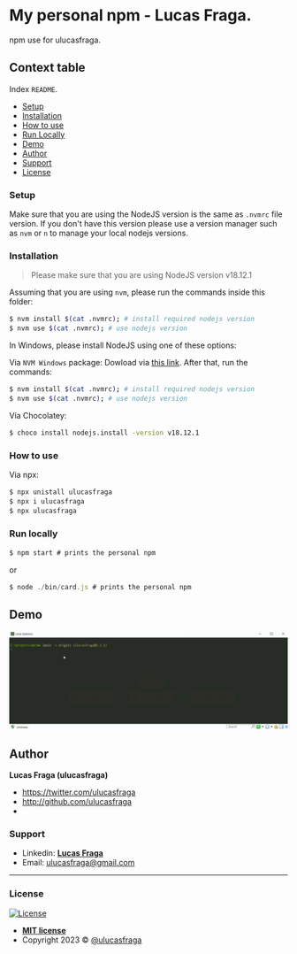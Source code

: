# My personal npm - Lucas Fraga.

npm use for ulucasfraga.


## Context table

Index `README`.

  - [Setup](#setup)
  - [Installation](#installation)
  - [How to use](#how-to-use)
  - [Run Locally](#run-locally)
  - [Demo](#demo)
  - [Author](#author)
  - [Support](#support)
  - [License](#license)

### Setup

Make sure that you are using the NodeJS version is the same as `.nvmrc` file version. If you don't have this version please use a version manager such as `nvm` or `n` to manage your local nodejs versions.

### Installation

> Please make sure that you are using NodeJS version v18.12.1

Assuming that you are using `nvm`, please run the commands inside this folder:

```bash
$ nvm install $(cat .nvmrc); # install required nodejs version
$ nvm use $(cat .nvmrc); # use nodejs version
```

In Windows, please install NodeJS using one of these options:

Via `NVM Windows` package: Dowload via [this link](https://github.com/coreybutler/nvm-windows). After that, run the commands:

```bash
$ nvm install $(cat .nvmrc); # install required nodejs version
$ nvm use $(cat .nvmrc); # use nodejs version
```

Via Chocolatey:

```bash
$ choco install nodejs.install -version v18.12.1
```

### How to use

Via npx:

```js
$ npx unistall ulucasfraga
$ npx i ulucasfraga
$ npx ulucasfraga
```

### Run locally

```js
$ npm start # prints the personal npm
```

or

```js
$ node ./bin/card.js # prints the personal npm
```

## Demo

![npx ulucasfraga](./docs/npx_ulucasfraga.gif)

## Author

**Lucas Fraga (ulucasfraga)**

- <https://twitter.com/ulucasfraga>
- <http://github.com/ulucasfraga>
- 

### Support

- Linkedin: <a href="https://www.linkedin.com/in/ulucasfraga/" target="_blank">**Lucas Fraga**</a>
- Email: ulucasfraga@gmail.com
-----------------------

### License

[![License](https://img.shields.io/:license-mit-blue.svg?style=flat-square)](http://badges.mit-license.org)

- **[MIT license](http://opensource.org/licenses/mit-license.php)**
- Copyright 2023 © <a href="https://github.com/ulucasfraga" target="_blank">@ulucasfraga</a>
